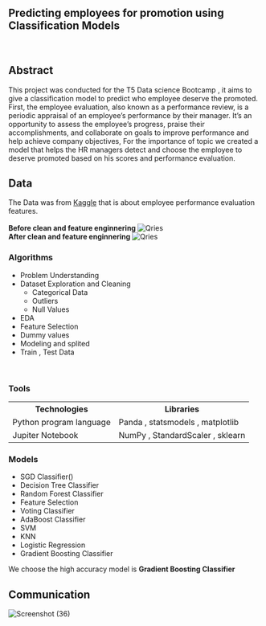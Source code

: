 <h2>  Predicting employees for promotion using Classification Models</h2>

<br>

<h2> Abstract </h2> 
<p> This project was conducted for the T5 Data science Bootcamp , it aims to give a classification model to predict who employee deserve the promoted. <br>
 First, the employee evaluation, also known as a performance review, is a periodic appraisal of an employee’s 
  performance by their manager. It’s an opportunity to assess the employee’s progress, praise their accomplishments, and collaborate on
  goals to improve performance and help achieve company objectives, For the importance of topic we
  created a model that helps the HR managers detect and choose the employee to deserve promoted based on his scores and performance evaluation. 
 </p>
<h2> Data </h2>
<p1>   The Data was from <a href="https://www.kaggle.com/arashnic/hr-ana">Kaggle</a>
that is about employee performance evaluation features. 
  <br>
  <br>
  <b>Before clean and feature enginnering </b>
    <img alt="Qries" src="https://user-images.githubusercontent.com/88141348/146772920-92d2a215-144d-497e-b7b4-d54631ec4d64.png">
  <br>
  <b>After clean and feature enginnering </b>
    <img alt="Qries" src="https://user-images.githubusercontent.com/88141348/146772992-3a15ecaa-8c72-4c75-ac97-403d0dbc0219.png">

  <br> 
  
<h3> Algorithms </h3> 
<ul>
  <li>Problem Understanding </li>
  <li>Dataset Exploration and Cleaning 
    <ul>
      <li>Categorical Data </li>
      <li>Outliers</li>
       <li>Null Values </li>
    </ul>
  </li>
  <li>EDA</li>
   <li>Feature Selection </li>
   <li>Dummy values </li>
    <li>Modeling and splited</li>
    <li>Train , Test Data </li>
</ul>

<br>
<h3> Tools </h3> 
<table>
  <tr>
    <th>Technologies </th>
    <th>Libraries </th>
  </tr>
  
  <tr>
    <td>Python program language </td>
    <td>Panda , statsmodels , matplotlib</td>
  </tr>
  <tr>
    <td>Jupiter Notebook</td>
    <td>NumPy , StandardScaler , sklearn</td>
  </tr>

</table>

  
 <h3> Models </h3> 
<ul>
  <li>SGD Classifier() </li>
  <li>Decision Tree Classifier</li>
  <li>Random Forest Classifier</li>
   <li>Feature Selection </li>
   <li>Voting Classifier </li>
    <li>AdaBoost Classifier</li>
    <li>SVM </li>
    <li>KNN  </li>
    <li>Logistic Regression</li>
  <li> Gradient Boosting Classifier </li>

</ul>
  <p>  We choose the high accuracy model is <b> Gradient Boosting Classifier </b>  </p>




  


<h2> Communication </h2>


![Screenshot (36)](https://user-images.githubusercontent.com/88141348/146777092-d9486978-eed3-498f-ab29-f166bb31d0ef.png)

